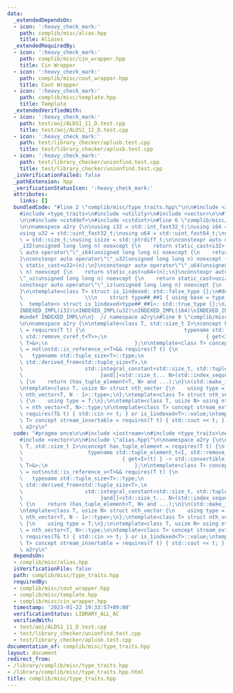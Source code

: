 ```yaml
---
data:
  _extendedDependsOn:
  - icon: ':heavy_check_mark:'
    path: complib/misc/alias.hpp
    title: Aliases
  _extendedRequiredBy:
  - icon: ':heavy_check_mark:'
    path: complib/misc/cin_wrapper.hpp
    title: Cin Wrapper
  - icon: ':heavy_check_mark:'
    path: complib/misc/cout_wrapper.hpp
    title: Cout Wrapper
  - icon: ':heavy_check_mark:'
    path: complib/misc/template.hpp
    title: Template
  _extendedVerifiedWith:
  - icon: ':heavy_check_mark:'
    path: test/aoj/ALDS1_11_D.test.cpp
    title: test/aoj/ALDS1_11_D.test.cpp
  - icon: ':heavy_check_mark:'
    path: test/library_checker/aplusb.test.cpp
    title: test/library_checker/aplusb.test.cpp
  - icon: ':heavy_check_mark:'
    path: test/library_checker/unionfind.test.cpp
    title: test/library_checker/unionfind.test.cpp
  _isVerificationFailed: false
  _pathExtension: hpp
  _verificationStatusIcon: ':heavy_check_mark:'
  attributes:
    links: []
  bundledCode: "#line 2 \"complib/misc/type_traits.hpp\"\n\n#include <iostream>\n\
    #include <type_traits>\n#include <utility>\n#include <vector>\n\n#line 2 \"complib/misc/alias.hpp\"\
    \n\n#include <cstddef>\n#include <cstdint>\n#line 6 \"complib/misc/alias.hpp\"\
    \n\nnamespace a2ry {\n\nusing i32 = std::int_fast32_t;\nusing i64 = std::int_fast64_t;\n\
    using u32 = std::uint_fast32_t;\nusing u64 = std::uint_fast64_t;\nusing usize\
    \ = std::size_t;\nusing isize = std::ptrdiff_t;\n\nconstexpr auto operator\"\"\
    _i32(unsigned long long n) noexcept {\n    return static_cast<i32>(n);\n}\nconstexpr\
    \ auto operator\"\"_i64(unsigned long long n) noexcept {\n    return static_cast<i64>(n);\n\
    }\nconstexpr auto operator\"\"_u32(unsigned long long n) noexcept {\n    return\
    \ static_cast<u32>(n);\n}\nconstexpr auto operator\"\"_u64(unsigned long long\
    \ n) noexcept {\n    return static_cast<u64>(n);\n}\nconstexpr auto operator\"\
    \"_uz(unsigned long long n) noexcept {\n    return static_cast<usize>(n);\n}\n\
    constexpr auto operator\"\"_iz(unsigned long long n) noexcept {\n    return static_cast<isize>(n);\n\
    }\n\ntemplate<class T> struct is_1indexed: std::false_type {};\n#define INDEXED_IMPL(type)\
    \                    \\\n    struct type##_##1 { using base = type; }; \\\n  \
    \  template<> struct is_1indexed<type##_##1>: std::true_type {};\nINDEXED_IMPL(int)\n\
    INDEXED_IMPL(i32)\nINDEXED_IMPL(u32)\nINDEXED_IMPL(i64)\nINDEXED_IMPL(u64)\nINDEXED_IMPL(usize)\n\
    #undef INDEXED_IMPL\n\n}  // namespace a2ry\n#line 9 \"complib/misc/type_traits.hpp\"\
    \n\nnamespace a2ry {\n\ntemplate<class T, std::size_t I>\nconcept has_tuple_element\
    \ = requires(T t) {\n                                typename std::tuple_element_t<I,\
    \ std::remove_cvref_t<T>>;\n                                { get<I>(t) } -> std::convertible_to<std::tuple_element_t<I,\
    \ T>&>;\n                            };\n\ntemplate<class T> concept tuple_like\
    \ = not\nstd::is_reference_v<T>&& requires(T t) {\n                          \
    \   typename std::tuple_size<T>::type;\n                             requires\
    \ std::derived_from<std::tuple_size<T>,\n                                    \
    \                    std::integral_constant<std::size_t, std::tuple_size_v<T>>>;\n\
    \                         }and[]<std::size_t... N>(std::index_sequence<N...>)\
    \ {\n    return (has_tuple_element<T, N> and ...);\n}\n(std::make_index_sequence<std::tuple_size_v<T>>());\n\
    \ntemplate<class T, usize N> struct nth_vector {\n    using type = std::vector<typename\
    \ nth_vector<T, N - 1>::type>;\n};\ntemplate<class T> struct nth_vector<T, 0>\
    \ {\n    using type = T;\n};\n\ntemplate<class T, usize N> using nth_vector_t\
    \ = nth_vector<T, N>::type;\n\ntemplate<class T> concept stream_extractable =\
    \ requires(T& t) { std::cin >> t; } or is_1indexed<T>::value;\ntemplate<class\
    \ T> concept stream_insertable = requires(T t) { std::cout << t; };\n\n}  // namespace\
    \ a2ry\n"
  code: "#pragma once\n\n#include <iostream>\n#include <type_traits>\n#include <utility>\n\
    #include <vector>\n\n#include \"alias.hpp\"\n\nnamespace a2ry {\n\ntemplate<class\
    \ T, std::size_t I>\nconcept has_tuple_element = requires(T t) {\n           \
    \                     typename std::tuple_element_t<I, std::remove_cvref_t<T>>;\n\
    \                                { get<I>(t) } -> std::convertible_to<std::tuple_element_t<I,\
    \ T>&>;\n                            };\n\ntemplate<class T> concept tuple_like\
    \ = not\nstd::is_reference_v<T>&& requires(T t) {\n                          \
    \   typename std::tuple_size<T>::type;\n                             requires\
    \ std::derived_from<std::tuple_size<T>,\n                                    \
    \                    std::integral_constant<std::size_t, std::tuple_size_v<T>>>;\n\
    \                         }and[]<std::size_t... N>(std::index_sequence<N...>)\
    \ {\n    return (has_tuple_element<T, N> and ...);\n}\n(std::make_index_sequence<std::tuple_size_v<T>>());\n\
    \ntemplate<class T, usize N> struct nth_vector {\n    using type = std::vector<typename\
    \ nth_vector<T, N - 1>::type>;\n};\ntemplate<class T> struct nth_vector<T, 0>\
    \ {\n    using type = T;\n};\n\ntemplate<class T, usize N> using nth_vector_t\
    \ = nth_vector<T, N>::type;\n\ntemplate<class T> concept stream_extractable =\
    \ requires(T& t) { std::cin >> t; } or is_1indexed<T>::value;\ntemplate<class\
    \ T> concept stream_insertable = requires(T t) { std::cout << t; };\n\n}  // namespace\
    \ a2ry\n"
  dependsOn:
  - complib/misc/alias.hpp
  isVerificationFile: false
  path: complib/misc/type_traits.hpp
  requiredBy:
  - complib/misc/cout_wrapper.hpp
  - complib/misc/template.hpp
  - complib/misc/cin_wrapper.hpp
  timestamp: '2023-01-22 19:33:57+09:00'
  verificationStatus: LIBRARY_ALL_AC
  verifiedWith:
  - test/aoj/ALDS1_11_D.test.cpp
  - test/library_checker/unionfind.test.cpp
  - test/library_checker/aplusb.test.cpp
documentation_of: complib/misc/type_traits.hpp
layout: document
redirect_from:
- /library/complib/misc/type_traits.hpp
- /library/complib/misc/type_traits.hpp.html
title: complib/misc/type_traits.hpp
---
```


